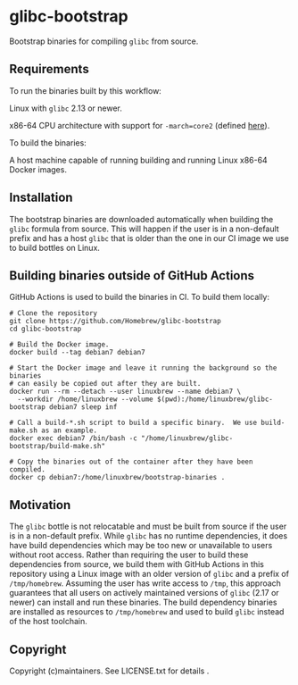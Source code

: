 # glibc-bootstrap

Bootstrap binaries for compiling `glibc` from source.

## Requirements

To run the binaries built by this workflow:

Linux with `glibc` 2.13 or newer.

x86-64 CPU architecture with support for `-march=core2` (defined [here](https://gcc.gnu.org/onlinedocs/gcc/x86-Options.html)).

To build the binaries:

A host machine capable of running building and running Linux x86-64 Docker images.

## Installation

The bootstrap binaries are downloaded automatically when building the `glibc` formula from source.  This will happen if the user is in a non-default prefix and has a host `glibc` that is older than the one in our CI image we use to build bottles on Linux.

## Building binaries outside of GitHub Actions

GitHub Actions is used to build the binaries in CI.  To build them locally:
```
# Clone the repository
git clone https://github.com/Homebrew/glibc-bootstrap
cd glibc-bootstrap

# Build the Docker image.
docker build --tag debian7 debian7

# Start the Docker image and leave it running the background so the binaries
# can easily be copied out after they are built.
docker run --rm --detach --user linuxbrew --name debian7 \
  --workdir /home/linuxbrew --volume $(pwd):/home/linuxbrew/glibc-bootstrap debian7 sleep inf

# Call a build-*.sh script to build a specific binary.  We use build-make.sh as an example.
docker exec debian7 /bin/bash -c "/home/linuxbrew/glibc-bootstrap/build-make.sh"

# Copy the binaries out of the container after they have been compiled.
docker cp debian7:/home/linuxbrew/bootstrap-binaries .
```

## Motivation

The `glibc` bottle is not relocatable and must be built from source if the user is in a non-default prefix.  While `glibc` has no runtime dependencies, it does have build dependencies which may be too new or unavailable to users without root access.  Rather than requiring the user to build these dependencies from source, we build them with GitHub Actions in this repository using a Linux image with an older version of `glibc` and a prefix of `/tmp/homebrew`.  Assuming the user has write access to `/tmp`, this approach guarantees that all users on actively maintained versions of `glibc` (2.17 or newer) can install and run these binaries. The build dependency binaries are installed as resources to `/tmp/homebrew` and used to build `glibc` instead of the host toolchain.

## Copyright
Copyright (c)maintainers.  See LICENSE.txt for details .
